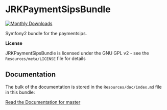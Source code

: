 JRKPaymentSipsBundle
=================

[![Monthly Downloads](https://poser.pugx.org/jrk/paymentsips-bundle/d/monthly.png)](https://packagist.org/packages/jrk/paymentsips-bundle)

Symfony2 bundle for the paymentsips.

**License** 

JRKPaymentSipsBundle is licensed under the GNU GPL v2 - see the `Resources/meta/LICENSE` file for details

Documentation
-------------

The bulk of the documentation is stored in the `Resources/doc/index.md` file in this bundle:

[Read the Documentation for master](https://github.com/jreziga/JRKPaymentSipsBundle/blob/master/Resources/doc/index.md)
